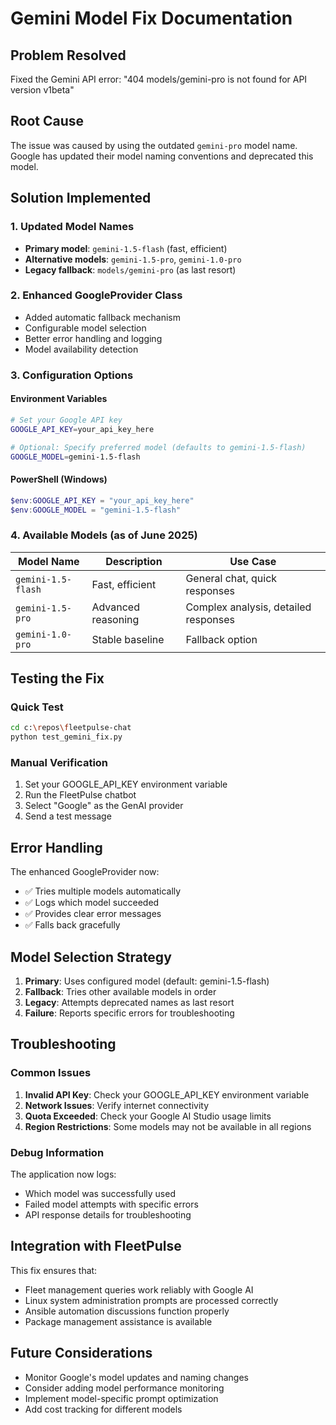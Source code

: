 # Gemini Model Fix Documentation

## Problem Resolved
Fixed the Gemini API error: "404 models/gemini-pro is not found for API version v1beta"

## Root Cause
The issue was caused by using the outdated `gemini-pro` model name. Google has updated their model naming conventions and deprecated this model.

## Solution Implemented

### 1. Updated Model Names
- **Primary model**: `gemini-1.5-flash` (fast, efficient)
- **Alternative models**: `gemini-1.5-pro`, `gemini-1.0-pro`
- **Legacy fallback**: `models/gemini-pro` (as last resort)

### 2. Enhanced GoogleProvider Class
- Added automatic fallback mechanism
- Configurable model selection
- Better error handling and logging
- Model availability detection

### 3. Configuration Options

#### Environment Variables
```bash
# Set your Google API key
GOOGLE_API_KEY=your_api_key_here

# Optional: Specify preferred model (defaults to gemini-1.5-flash)
GOOGLE_MODEL=gemini-1.5-flash
```

#### PowerShell (Windows)
```powershell
$env:GOOGLE_API_KEY = "your_api_key_here"
$env:GOOGLE_MODEL = "gemini-1.5-flash"
```

### 4. Available Models (as of June 2025)

| Model Name | Description | Use Case |
|------------|-------------|----------|
| `gemini-1.5-flash` | Fast, efficient | General chat, quick responses |
| `gemini-1.5-pro` | Advanced reasoning | Complex analysis, detailed responses |
| `gemini-1.0-pro` | Stable baseline | Fallback option |

## Testing the Fix

### Quick Test
```bash
cd c:\repos\fleetpulse-chat
python test_gemini_fix.py
```

### Manual Verification
1. Set your GOOGLE_API_KEY environment variable
2. Run the FleetPulse chatbot
3. Select "Google" as the GenAI provider
4. Send a test message

## Error Handling
The enhanced GoogleProvider now:
- ✅ Tries multiple models automatically
- ✅ Logs which model succeeded
- ✅ Provides clear error messages
- ✅ Falls back gracefully

## Model Selection Strategy
1. **Primary**: Uses configured model (default: gemini-1.5-flash)
2. **Fallback**: Tries other available models in order
3. **Legacy**: Attempts deprecated names as last resort
4. **Failure**: Reports specific errors for troubleshooting

## Troubleshooting

### Common Issues
1. **Invalid API Key**: Check your GOOGLE_API_KEY environment variable
2. **Network Issues**: Verify internet connectivity
3. **Quota Exceeded**: Check your Google AI Studio usage limits
4. **Region Restrictions**: Some models may not be available in all regions

### Debug Information
The application now logs:
- Which model was successfully used
- Failed model attempts with specific errors
- API response details for troubleshooting

## Integration with FleetPulse
This fix ensures that:
- Fleet management queries work reliably with Google AI
- Linux system administration prompts are processed correctly
- Ansible automation discussions function properly
- Package management assistance is available

## Future Considerations
- Monitor Google's model updates and naming changes
- Consider adding model performance monitoring
- Implement model-specific prompt optimization
- Add cost tracking for different models

